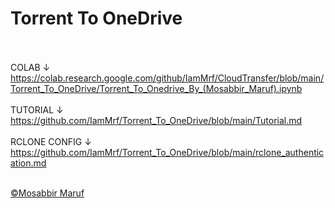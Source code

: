 # Torrent To OneDrive <br> <br>

COLAB ↓
https://colab.research.google.com/github/IamMrf/CloudTransfer/blob/main/Torrent_To_OneDrive/Torrent_To_Onedrive_By_(Mosabbir_Maruf).ipynb  <br>
 <br>
TUTORIAL ↓  <br>
https://github.com/IamMrf/Torrent_To_OneDrive/blob/main/Tutorial.md <br>
 <br>
RCLONE CONFIG ↓  <br>
https://github.com/IamMrf/Torrent_To_OneDrive/blob/main/rclone_authentication.md <br>
 <br>
 
<p><a href="https://bio.link/mosabbir_maruf">©️Mosabbir Maruf</a><p>


